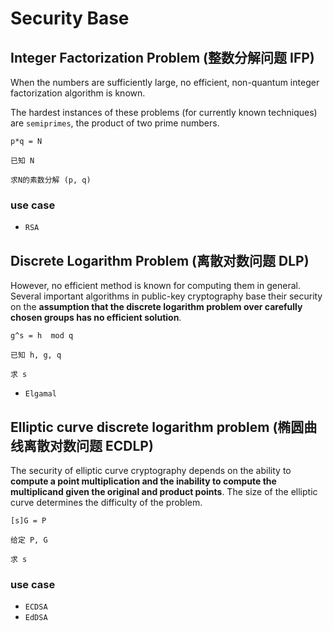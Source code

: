 # Security Base

## Integer Factorization Problem (整数分解问题 IFP)

When the numbers are sufficiently large, no efficient, non-quantum integer factorization algorithm is known.

The hardest instances of these problems (for currently known techniques) are `semiprimes`, the product of two prime numbers.

```
p*q = N

已知 N

求N的素数分解 (p, q)
```

### use case

- `RSA`

## Discrete Logarithm Problem (离散对数问题 DLP)

However, no efficient method is known for computing them in general. Several important algorithms in public-key cryptography base their security on the **assumption that the discrete logarithm problem over carefully chosen groups has no efficient solution**.

```
g^s = h  mod q

已知 h, g, q

求 s
```

- `Elgamal`

## Elliptic curve discrete logarithm problem (椭圆曲线离散对数问题 ECDLP)

The security of elliptic curve cryptography depends on the ability to **compute a point multiplication and the inability to compute the multiplicand given the original and product points**. The size of the elliptic curve determines the difficulty of the problem.

```
[s]G = P

给定 P, G

求 s
```

### use case

- `ECDSA`
- `EdDSA`
